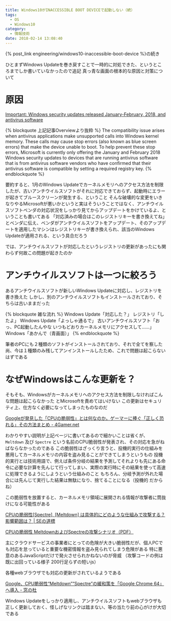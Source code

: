 ```yaml
---
title: Windows10がINACCESSIBLE BOOT DEVICEで起動しない（続）
tags:
  - OS
  - Windows10
category:
  - 情報技術
date: 2018-02-14 13:08:40
---
```



{% post_link engineering/windows10-inaccessible-boot-device %}の続き

ひとまずWindows Updateを巻き戻すことで一時的に対処できた、というところまでしか書いていなかったので追記
真っ青な画面の根本的な原因と対策について

<!-- more -->

# 原因

[Important: Windows security updates released January-February, 2018, and antivirus software](https://support.microsoft.com/en-us/help/4072699/january-3-2018-windows-security-updates-and-antivirus-software)

{% blockquote 上記記事Overviewより抜粋 %}
The compatibility issue arises when antivirus applications make unsupported calls into Windows kernel memory. These calls may cause stop errors (also known as blue screen errors) that make the device unable to boot. To help prevent these stop errors, Microsoft is currently only offering the January and February 2018 Windows security updates to devices that are running antivirus software that is from antivirus software vendors who have confirmed that their antivirus software is compatible by setting a required registry key.
{% endblockquote %}

要約すると、1月のWindows Updateでカーネルメモリへのアクセス方法を制限したが、古いアンチウイルスソフトがそれに対応できておらず、起動時にエラーが起きてブルースクリーンが発生する、ということ
そんな破壊的な変更をいきなりやるMicrosoftが悪いかというと実はそういうことではなく、アンチウイルスソフトベンダの対応状況をしっかり見てからアップデートをかけているよ、ということも書いてある
「対応済みの場合はこのレジストリキーを書き換えてね」とベンダに伝え、ベンダがアンチウイルスソフトをアップデート、そのアップデートを適用したマシンはレジストリキーが書き換えられ、該当のWindows Updateが適用される、という具合だろう

では、アンチウイルスソフトが対応したというレジストリの更新があったにも関わらず何故この問題が起きたのか

# アンチウイルスソフトは一つに絞ろう

あるアンチウイルスソフトが新しいWindows Updateに対応し、レジストリを書き換えた
しかし、別のアンチウイルスソフトもインストールされており、そちらは古いままだった

{% blockquote 雑な流れ %}
Windows Update「対応した？」
レジストリ「したよ」
Windows Update「よっしゃ通るで」
古いアンチウイルスソフト「おっ、PC起動したんやな いつもどおりカーネルメモリにアクセスして……」
Windows「あかんで（青画面）」
{% endblockquote %}

筆者のPCにも２種類のソフトがインストールされており、それで全てを察した
尚、今は１種類のみ残してアンインストールしたため、これで問題は起こらないはずである

# なぜWindowsはこんな更新を？

そもそも、Windowsがカーネルメモリへのアクセス方法を制限しなければこんな問題は起こらなかった
とMicrosoftを責めてはいけない
この更新はセキュリティ上、仕方なく必要になってしまったものなのだ

[Googleが発見した「CPUの脆弱性」とは何なのか。ゲーマーに捧ぐ「正しく恐れる」その方法まとめ - 4Gamer.net](http://www.4gamer.net/games/999/G999902/20180105085/)

わかりやすい説明が上記ページに書いてあるので細かいことは省くが、 `Meltdown` 及び `Spectre` という名前のCPU脆弱性が発表され、その対応を急がねばならなかったのである
この脆弱性はざっくり言うと、投機的実行の仕組みを悪用してカーネルメモリの内容を盗み見ることができてしまうというもの
投機的実行とは技術用語で、例えば条件分岐の結果を予測してそれよりも先にある命令に必要な計算を先んじて行ってしまい、実際の実行時にその結果を使って高速に処理できるようにしようという仕組みのこと
もちろん、分岐予測が外れた場合には先んじて実行した結果は無駄になり、捨てることになる（投機的 だからね）

この脆弱性を放置すると、カーネルメモリ領域に展開される情報が攻撃者に筒抜けになる可能性がある

[CPUの脆弱性[Spectre], [Meltdown] は具体的にどのような仕組みで攻撃する？影響範囲は？ | SEの道標](http://milestone-of-se.nesuke.com/nw-advanced/nw-security/meltdown-spectre/)

[CPUの脆弱性 MeltdownおよびSpectreの攻撃シナリオ（PDF）](http://sectanlab.sakura.ne.jp/sblo_files/sectanlab/misc/20180131/Meltdown_Spectre.pdf)

主にクラウドサービスの事業者にとっての危険が大きい脆弱性だが、個人PCでも対応を怠っていると重要な機密情報を盗み見られてしまう危険がある
特に悪意のあるJavaScriptだけで発火させられかねないのが脅威
（攻撃コードの例は既に出回っている様子 200行足らずの短いjs）

各種webブラウザでも対応の更新がされているようである

[Google、CPU脆弱性“Meltdown”“Spectre”の緩和策を「Google Chrome 64」へ導入 - 窓の杜](https://forest.watch.impress.co.jp/docs/news/1099729.html)

Windows Updateをしっかり適用し、アンチウイルスソフトもwebブラウザも正しく更新しておく、怪しげなリンクは踏まない、等の当たり前の心がけが大切である
